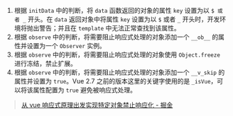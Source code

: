 1. 根据 `initData` 中的判断，将 `data` 函数返回的对象的属性 `key` 设置为以 `$ 或者 _` 开头。在 `data` 返回对象中将属性 `key` 设置为以 `$` 或者 `_` 开头时，开发环境将抛出警告；并且在 `template` 中无法正常查找到该属性。
2. 根据 `observe` 中的判断，将需要阻止响应式处理的对象添加一个 `__ob__` 的属性并设置为一个 `Observer` 实例。
3. 根据 `observe` 中的判断，将需要阻止响应式处理的对象使用 `Object.freeze` 进行冻结，禁止扩展。
4. 根据 `observe` 中的判断，将需要阻止响应式处理的对象添加一个 `__v_skip` 的属性并设置为 `true`。Vue 2.7 之前的版本这里的关键字使用的是 `_isVue`，可以将该属性配置为 `true` 避免被响应式处理。

> [从 vue 响应式原理出发实现特定对象禁止响应化 - 掘金](https://juejin.cn/post/7153289586725093390)

